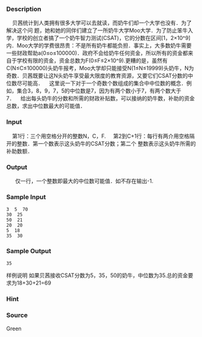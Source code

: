 
### Description
    贝茜统计到人类拥有很多大学可以去就读，而奶牛们却一个大学也没有．为了解决这个问
题，她和她的同伴们建立了一所奶牛大学Moo大学．为了防止笨牛入学，学校的创立者搞了一个奶牛智力测试(CSAT)，它的分数在区间[1，2×10^9]内．Moo大学的学费很昂贵：不是所有奶牛都能负担．事实上，大多数奶牛需要一些财政帮助a(0≤o≤100000)．政府不会给奶牛任何资金，所以所有的资金都来自于学校有限的资金，资金总数为F(0≤F≤2×10^9).更糟的是，虽然有C(N≤C≤100000)头奶牛报考，Moo大学却只能接受N(1≤N≤19999)头奶牛，N为奇数．贝茜既要让这N头奶牛享受最大限度的教育资源，又要它们CSAT分数的中位数尽可能高．    这里说一下对于一个奇数个数组成的集合中中位数的概念．例如，集合3，8，9，7，5的中位数是7，因为有两个数小于7，有两个数大于7．    给出每头奶牛的分数和所需的财政补贴数，可以接纳的奶牛数，补助的资金总数，求出中位数最大的可能值．

### Input
    第1行：三个用空格分开的整数N，C，F.
    第2到C+1行：每行有两介用空格隔开的整数．第一个数表示这头奶牛的CSAT分数；第二个
整数表示这头奶牛所需的补助数额．

### Output
 
    仅一行，一个整数即最大的中位数可能值．如不存在输出-1.

### Sample Input
    3  5  70
    30  25
    50  21
    20  20
    5  18
    35  30

### Sample Output
    35
样例说明
    如果贝茜接收CSAT分数为5，35，50的奶牛，中位数为35.总的资金要求为18+30+21=69

### Hint

### Source
Green